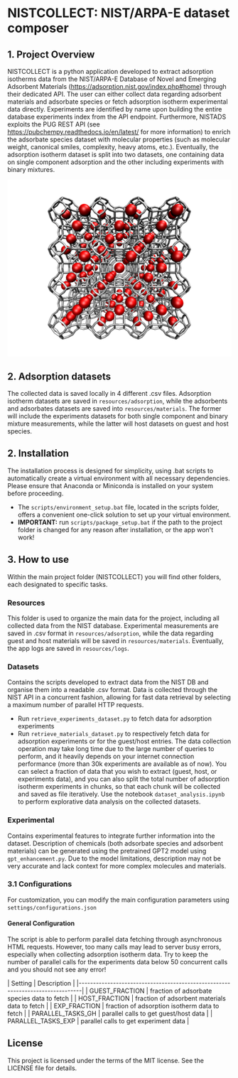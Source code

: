 # NISTCOLLECT: NIST/ARPA-E dataset composer

## 1. Project Overview
NISTCOLLECT is a python application developed to extract adsorption isotherms data from the NIST/ARPA-E Database of Novel and Emerging Adsorbent Materials (https://adsorption.nist.gov/index.php#home) through their dedicated API. The user can either collect data regarding adsorbent materials and adsorbate species or fetch adsorption isotherm experimental data directly. Experiments are identified by name upon building the entire database experiments index from the API endpoint. Furthermore, NISTADS exploits the PUG REST API (see https://pubchempy.readthedocs.io/en/latest/ for more information) to enrich the adsorbate species dataset with molecular properties (such as molecular weight, canonical smiles, complexity, heavy atoms, etc.). Eventually, the adsorption isotherm dataset is split into two datasets, one containing data on single component adsorption and the other including experiments with binary mixtures.

![Adsorbent material](assets/5A_with_gas.png)  

## 2. Adsorption datasets
The collected data is saved locally in 4 different .csv files. Adsorption isotherm datasets are saved in `resources/adsorption`, while the adsorbents and adsorbates datasets are saved into `resources/materials`. The former will include the experiments datasets for both single component and binary mixture measurements, while the latter will host datasets on guest and host species. 

## 2. Installation 
The installation process is designed for simplicity, using .bat scripts to automatically create a virtual environment with all necessary dependencies. Please ensure that Anaconda or Miniconda is installed on your system before proceeding.

- The `scripts/environment_setup.bat` file, located in the scripts folder, offers a convenient one-click solution to set up your virtual environment.
- **IMPORTANT:** run `scripts/package_setup.bat` if the path to the project folder is changed for any reason after installation, or the app won't work!

## 3. How to use
Within the main project folder (NISTCOLLECT) you will find other folders, each designated to specific tasks. 

### Resources
This folder is used to organize the main data for the project, including all collected data from the NIST database. Experimental measurements are saved in .csv format in `resources/adsorption`, while the data regarding guest and host materials will be saved in `resources/materials`. Eventually, the app logs are saved in `resources/logs`.

### Datasets
Contains the scripts developed to extract data from the NIST DB and organise them into a readable .csv format. Data is collected through the NIST API in a concurrent fashion, allowing for fast data retrieval by selecting a maximum number of parallel HTTP requests.

- Run `retrieve_experiments_dataset.py` to fetch data for adsorption experiments
- Run `retrieve_materials_dataset.py` to respectively fetch data for adsorption experiments or for the guest/host entries. The data collection operation may take long time due to the large number of queries to perform, and it heavily depends on your internet connection performance (more than 30k experiments are available as of now). You can select a fraction of data that you wish to extract (guest, host, or experiments data), and you can also split the total number of adsorption isotherm experiments in chunks, so that each chunk will be collected and saved as file iteratively. Use the notebook `dataset_analysis.ipynb` to perform explorative data analysis on the collected datasets.

### Experimental
Contains experimental features to integrate further information into the dataset. Description of chemicals (both adsorbate species and adsorbent materials) can be generated using the pretrained GPT2 model using `gpt_enhancement.py`. Due to the model limitations, description may not be very accurate and lack context for more complex molecules and materials. 

### 3.1 Configurations
For customization, you can modify the main configuration parameters using `settings/configurations.json`

#### General Configuration
The script is able to perform parallel data fetching through asynchronous HTML requests. However, too many calls may lead to server busy errors, especially when collecting adsorption isotherm data. Try to keep the number of parallel calls for the experiments data below 50 concurrent calls and you should not see any error!

| Setting               | Description                                           |
|-------------------------------------------------------------------------------|
| GUEST_FRACTION        | fraction of adsorbate species data to fetch           |
| HOST_FRACTION         | fraction of adsorbent materials data to fetch         |
| EXP_FRACTION          | fraction of adsorption isotherm data to fetch         |
| PARALLEL_TASKS_GH     | parallel calls to get guest/host data                 |
| PARALLEL_TASKS_EXP    | parallel calls to get experiment data                 |

                                        
## License
This project is licensed under the terms of the MIT license. See the LICENSE file for details.

